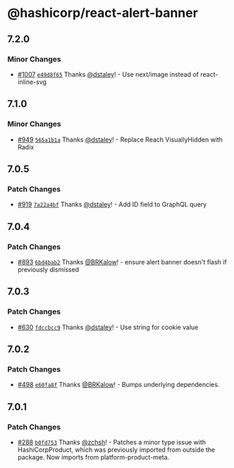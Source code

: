 # @hashicorp/react-alert-banner

## 7.2.0

### Minor Changes

- [#1007](https://github.com/hashicorp/react-components/pull/1007) [`e49d8f65`](https://github.com/hashicorp/react-components/commit/e49d8f65f6f7403ef73e250568fa202effadc2b6) Thanks [@dstaley](https://github.com/dstaley)! - Use next/image instead of react-inline-svg

## 7.1.0

### Minor Changes

- [#949](https://github.com/hashicorp/react-components/pull/949) [`565a1b1a`](https://github.com/hashicorp/react-components/commit/565a1b1acc33753818cd38b63218f746ba084652) Thanks [@dstaley](https://github.com/dstaley)! - Replace Reach VisuallyHidden with Radix

## 7.0.5

### Patch Changes

- [#919](https://github.com/hashicorp/react-components/pull/919) [`7a22a4bf`](https://github.com/hashicorp/react-components/commit/7a22a4bf417f11adbe3daada16dc2878d07e928c) Thanks [@dstaley](https://github.com/dstaley)! - Add ID field to GraphQL query

## 7.0.4

### Patch Changes

- [#893](https://github.com/hashicorp/react-components/pull/893) [`6bd4bab2`](https://github.com/hashicorp/react-components/commit/6bd4bab2a5044b2d3e2ee5543231a4597b78fec8) Thanks [@BRKalow](https://github.com/BRKalow)! - ensure alert banner doesn't flash if previously dismissed

## 7.0.3

### Patch Changes

- [#630](https://github.com/hashicorp/react-components/pull/630) [`fdccbcc9`](https://github.com/hashicorp/react-components/commit/fdccbcc99ed85aafbdc6af4442f482d6ce5820af) Thanks [@dstaley](https://github.com/dstaley)! - Use string for cookie value

## 7.0.2

### Patch Changes

- [#498](https://github.com/hashicorp/react-components/pull/498) [`e60fa8f`](https://github.com/hashicorp/react-components/commit/e60fa8f437a98f97f6c0ed396f194192cf5e376e) Thanks [@BRKalow](https://github.com/BRKalow)! - Bumps underlying dependencies.

## 7.0.1

### Patch Changes

- [#288](https://github.com/hashicorp/react-components/pull/288) [`b0fd753`](https://github.com/hashicorp/react-components/commit/b0fd753d7f9e5c4649424139712d4d2c5ec5ffd9) Thanks [@zchsh](https://github.com/zchsh)! - Patches a minor type issue with HashiCorpProduct, which was previously imported from outside the package. Now imports from platform-product-meta.

